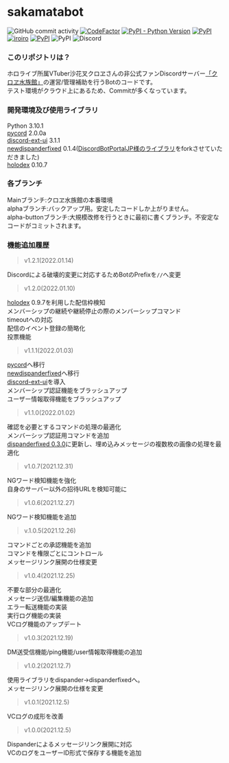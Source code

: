 # sakamatabot

![GitHub commit activity](https://img.shields.io/github/commit-activity/m/sushi-chaaaan/sakamata-alpha-pycord?style=flat-square)
[![CodeFactor](https://www.codefactor.io/repository/github/sushi-chaaaan/sakamata-alpha-pycord/badge)](https://www.codefactor.io/repository/github/sushi-chaaaan/sakamata-alpha-pycord)
[![PyPI - Python Version](https://img.shields.io/pypi/pyversions/dispanderfixed?style=flat-square)](https://www.python.org/downloads/release/python-3101/)
[![PyPI](https://img.shields.io/badge/pycord-2.0.0a-orange?style=flat-square)](https://github.com/Pycord-Development/pycord)
[![iroiro](https://img.shields.io/badge/discord--ext--ui-3.1.1-orange?style=flat-square)](https://github.com/sizumita/discord-ext-ui)
[![PyPI](https://img.shields.io/badge/newdispanderfixed-0.1.4-orange?style=flat-square)](https://pypi.org/project/newdispanderfixed/)
![PyPI](https://img.shields.io/pypi/v/holodex?label=holodex&style=flat-square)
![Discord](https://img.shields.io/discord/915910043461890078?color=blueviolet&label=Discord&logo=Discord&logoColor=white&style=flat-square)

### このリポジトリは？
ホロライブ所属VTuber沙花叉クロヱさんの非公式ファンDiscordサーバー[「クロヱ水族館」](https://discord.gg/EqfjtNBf2M)の運営/管理補助を行うBotのコードです。<br>
テスト環境がクラウド上にあるため、Commitが多くなっています。

### 開発環境及び使用ライブラリ
Python 3.10.1<br>
[pycord](https://github.com/Pycord-Development/pycord) 2.0.0a<br>
[discord-ext-ui](https://pypi.org/project/discord-ext-ui/) 3.1.1<br>
[newdispanderfixed](https://pypi.org/project/newdispanderfixed/) 0.1.4([DiscordBotPortalJP様のライブラリ](https://github.com/DiscordBotPortalJP/dispander)をforkさせていただきました)<br>
[holodex](https://pypi.org/project/holodex/0.10.7/) 0.10.7<br>

### 各ブランチ
Mainブランチ:クロヱ水族館の本番環境<br>
alphaブランチ:バックアップ用。安定したコードしか上がりません。<br>
alpha-buttonブランチ:大規模改修を行うときに最初に書くブランチ。不安定なコードがコミットされます。<br>


### 機能追加履歴

> v1.2.1(2022.01.14)

Discordによる破壊的変更に対応するためBotのPrefixを`//`へ変更<br>

> v1.2.0(2022.01.10)

[holodex](https://pypi.org/project/holodex/0.9.7/) 0.9.7を利用した配信枠検知<br>
メンバーシップの継続や継続停止の際のメンバーシップコマンド<br>
timeoutへの対応<br>
配信のイベント登録の簡略化<br>
投票機能<br>

> v1.1.1(2022.01.03)

[pycord](https://github.com/Pycord-Development/pycord)へ移行<br>
[newdispanderfixed](https://pypi.org/project/newdispanderfixed/)へ移行<br>
[discord-ext-ui](https://pypi.org/project/discord-ext-ui/)を導入<br>
メンバーシップ認証機能をブラッシュアップ<br>
ユーザー情報取得機能をブラッシュアップ<br>

> v1.1.0(2022.01.02)

確認を必要とするコマンドの処理の最適化<br>
メンバーシップ認証用コマンドを追加<br>
[dispanderfixed 0.3.0](https://pypi.org/project/dispanderfixed/0.3.0/)に更新し、埋め込みメッセージの複数枚の画像の処理を最適化

> v1.0.7(2021.12.31)

NGワード検知機能を強化<br>
自身のサーバー以外の招待URLを検知可能に<br>

> v1.0.6(2021.12.27)

NGワード検知機能を追加<br>

> v.1.0.5(2021.12.26)

コマンドごとの承認機能を追加<br>
コマンドを権限ごとにコントロール<br>
メッセージリンク展開の仕様変更<br>

> v1.0.4(2021.12.25)

不要な部分の最適化<br>
メッセージ送信/編集機能の追加<br>
エラー転送機能の実装<br>
実行ログ機能の実装<br>
VCログ機能のアップデート<br>

> v1.0.3(2021.12.19)

DM送受信機能/ping機能/user情報取得機能の追加<br>

> v1.0.2(2021.12.7)

使用ライブラリをdispander->dispanderfixedへ。<br>
メッセージリンク展開の仕様を変更<br>

> v1.0.1(2021.12.5)

VCログの成形を改善<br>

> v1.0.0(2021.12.5)

Dispanderによるメッセージリンク展開に対応<br>
VCのログをユーザーID形式で保存する機能を追加<br>

